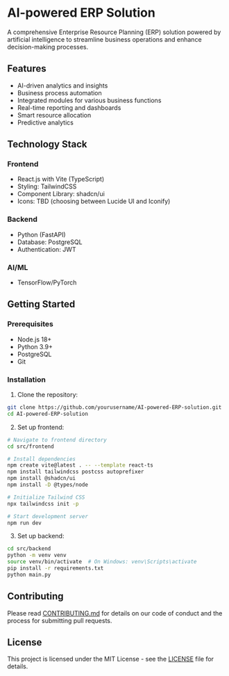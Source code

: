 # AI-powered ERP Solution

A comprehensive Enterprise Resource Planning (ERP) solution powered by artificial intelligence to streamline business operations and enhance decision-making processes.

## Features

- AI-driven analytics and insights
- Business process automation
- Integrated modules for various business functions
- Real-time reporting and dashboards
- Smart resource allocation
- Predictive analytics

## Technology Stack

### Frontend
- React.js with Vite (TypeScript)
- Styling: TailwindCSS
- Component Library: shadcn/ui
- Icons: TBD (choosing between Lucide UI and Iconify)

### Backend
- Python (FastAPI)
- Database: PostgreSQL
- Authentication: JWT

### AI/ML
- TensorFlow/PyTorch

## Getting Started

### Prerequisites

- Node.js 18+
- Python 3.9+
- PostgreSQL
- Git

### Installation

1. Clone the repository:
```bash
git clone https://github.com/yourusername/AI-powered-ERP-solution.git
cd AI-powered-ERP-solution
```

2. Set up frontend:
```bash
# Navigate to frontend directory
cd src/frontend

# Install dependencies
npm create vite@latest . -- --template react-ts
npm install tailwindcss postcss autoprefixer
npm install @shadcn/ui
npm install -D @types/node

# Initialize Tailwind CSS
npx tailwindcss init -p

# Start development server
npm run dev
```

3. Set up backend:
```bash
cd src/backend
python -m venv venv
source venv/bin/activate  # On Windows: venv\Scripts\activate
pip install -r requirements.txt
python main.py
```

## Contributing

Please read [CONTRIBUTING.md](CONTRIBUTING.md) for details on our code of conduct and the process for submitting pull requests.

## License

This project is licensed under the MIT License - see the [LICENSE](LICENSE) file for details.
